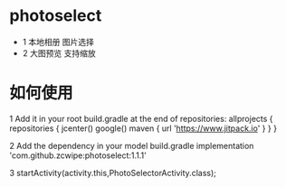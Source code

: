 # photoselect
* 1 本地相册 图片选择
* 2 大图预览 支持缩放
# 如何使用

1 Add it in your root build.gradle at the end of repositories:
allprojects {
    repositories {
        jcenter()
        google()
        maven { url 'https://www.jitpack.io' }
    }
}

2 Add the dependency in your model build.gradle
 implementation 'com.github.zcwipe:photoselect:1.1.1'
 
3 startActivity(activity.this,PhotoSelectorActivity.class);
 

